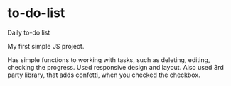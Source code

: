 # to-do-list
Daily to-do list

My first simple JS project. 

Has simple functions to working with tasks, such as deleting, editing, checking the progress.
Used responsive design and layout.
Also used 3rd party library, that adds confetti, when you checked the checkbox.

